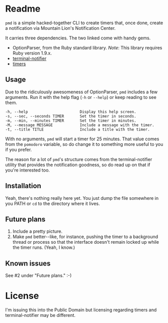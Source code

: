 # Readme
`pmd` is a simple hacked-together CLI to create timers that, once done, create a notification via Mountain Lion's Notification Center.

It carries three dependencies. The two linked come with handy gems.

* OptionParser, from the Ruby standard library. *Note*: This library requires Ruby version 1.9.x.
* [terminal-notifier](https://github.com/alloy/terminal-notifier)
* [timers](https://github.com/tarcieri/timers)

## Usage
Due to the ridiculously awesomeness of OptionParser, `pmd` includes a few arguments. Run it with the help flag (`-h` or `--help`) or keep reading to see them.

	-h, --help                       Display this help screen.  
	-s, --sec, --seconds TIMER       Set the timer in seconds.  
	-m, --min, --minutes TIMER       Set the timer in minutes.  
	-M, --message MESSAGE            Include a message with the timer.  
	-t, --title TITLE                Include a title with the timer.
  
With no arguments, `pmd` will start a timer for 25 minutes. That value comes from the `pomodoro` variable, so do change it to something more useful to you if you prefer.

The reason for a lot of `pmd`'s structure comes from the terminal-notifier utility that provides the notification goodness, so do read up on that if you're interested too.

## Installation
Yeah, there's nothing really here yet. You just dump the file somewhere in you PATH or `cd` to the directory where it lives. 

## Future plans
1. Include a pretty picture.
2. Make `pmd` better--like, for instance, pushing the timer to a background thread or process so that the interface doesn't remain locked up while the timer runs. (Yeah, I know.)

## Known issues
See #2 under "Future plans." :-)

# License
I'm issuing this into the Public Domain but licensing regarding timers and terminal-notifier may be different.
